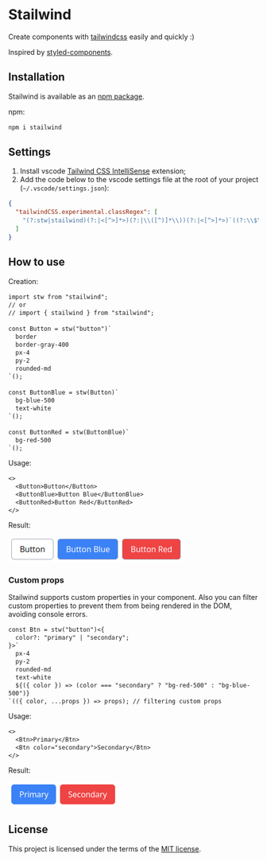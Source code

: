 # Stailwind

Create components with [tailwindcss](https://github.com/tailwindlabs/tailwindcss) easily and quickly :)

Inspired by [styled-components](https://github.com/styled-components/styled-components).

## Installation

Stailwind is available as an [npm package](https://www.npmjs.com/package/stailwind).

npm:

```bash
npm i stailwind
```

## Settings

1. Install vscode [Tailwind CSS IntelliSense](https://marketplace.visualstudio.com/items?itemName=bradlc.vscode-tailwindcss) extension;
2. Add the code below to the vscode settings file at the root of your project (`~/.vscode/settings.json`):

```json
{
  "tailwindCSS.experimental.classRegex": [
    "(?:stw|stailwind)(?:|<[^>]*>)(?:|\\([^)]*\\))(?:|<[^>]*>)`((?:\\$\\{[^}]*\\}|[^$`])*?)`"
  ]
}
```

## How to use

Creation:
```tsx
import stw from "stailwind";
// or
// import { stailwind } from "stailwind";

const Button = stw("button")`
  border
  border-gray-400
  px-4
  py-2
  rounded-md
`();

const ButtonBlue = stw(Button)`
  bg-blue-500
  text-white
`();

const ButtonRed = stw(ButtonBlue)`
  bg-red-500
`();
```

Usage:

```tsx
<>
  <Button>Button</Button>
  <ButtonBlue>Button Blue</ButtonBlue>
  <ButtonRed>Button Red</ButtonRed>
</>
```

Result:

![Alt text](./site/assets/example1.png)

### Custom props

Stailwind supports custom properties in your component. Also you can filter custom properties to prevent them from being rendered in the DOM, avoiding console errors.

```tsx
const Btn = stw("button")<{
  color?: "primary" | "secondary";
}>`
  px-4
  py-2
  rounded-md
  text-white
  ${({ color }) => (color === "secondary" ? "bg-red-500" : "bg-blue-500")}
`(({ color, ...props }) => props); // filtering custom props
```

Usage:

```tsx
<>
  <Btn>Primary</Btn>
  <Btn color="secondary">Secondary</Btn>
</>
```

Result:

![Alt text](./site/assets/example2.png)

## License
This project is licensed under the terms of the [MIT license](https://github.com/jonatasge/stailwind/blob/main/LICENSE).
